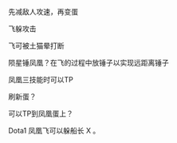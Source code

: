 先减敌人攻速，再变蛋

飞躲攻击

飞可被土猫晕打断

陨星锤凤凰？在飞的过程中放锤子以实现远距离锤子

凤凰三技能时可以TP

刷新蛋？

可以TP到凤凰蛋上？

Dota1 凤凰飞可以躲船长 X 。